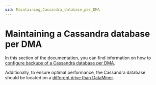 ```yaml
---
uid: Maintaining_Cassandra_database_per_DMA
---
```


# Maintaining a Cassandra database per DMA

In this section of the documentation, you can find information on how to [configure backups of a Cassandra database per DMA](xref:Configuring_Cassandra_Backups).

Additionally, to ensure optimal performance, the Cassandra database should be located on a [different drive than DataMiner](xref:Moving_the_Cassandra_database_to_a_different_disk_drive).

